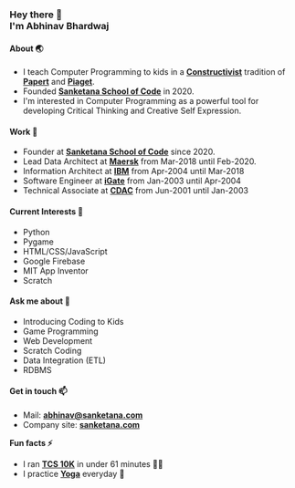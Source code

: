 <!--
**sanketana/sanketana** is a ✨ _special_ ✨ repository because its `README.md` (this file) appears on your GitHub profile.

Here are some ideas to get you started:

- 🔭 I’m currently working on ...
- 🌱 I’m currently learning ...
- 👯 I’m looking to collaborate on ...
- 🤔 I’m looking for help with ...
- 💬 Ask me about ...
- 📫 How to reach me: ...
- 😄 Pronouns: ...
- ⚡ Fun fact: ...
-->
<h3>
  Hey there 👋<br>
  I'm Abhinav Bhardwaj
</h3>

#### About 🌏
- I teach Computer Programming to kids in a **[Constructivist](https://en.wikipedia.org/wiki/Constructivism_(philosophy_of_education))** tradition of **[Papert](http://papert.org/)** and **[Piaget](https://en.wikipedia.org/wiki/Jean_Piaget)**.
- Founded **[Sanketana School of Code](https://www.sanketana.com)** in 2020.
- I'm interested in Computer Programming as a powerful tool for developing Critical Thinking and Creative Self Expression.

#### Work 🔭
- Founder at **[Sanketana School of Code](https://www.sanketana.com)** since 2020.
- Lead Data Architect at **[Maersk](https://www.maersk.com)** from Mar-2018 until Feb-2020.
- Information Architect at **[IBM](https://www.IBM.com)** from Apr-2004 until Mar-2018
- Software Engineer at **[iGate](https://www.igatepatni.com)** from Jan-2003 until Apr-2004
- Technical Associate at **[CDAC](https://www.cdac.in)** from Jun-2001 until Jan-2003

#### Current Interests 🌱
- Python
- Pygame
- HTML/CSS/JavaScript
- Google Firebase
- MIT App Inventor
- Scratch

#### Ask me about 💬
- Introducing Coding to Kids
- Game Programming
- Web Development
- Scratch Coding
- Data Integration (ETL)
- RDBMS

#### Get in touch 📫
- Mail: **abhinav@sanketana.com**
- Company site: **[sanketana.com](https://www.sanketana.com)**

**Fun facts ⚡**
- I ran **[TCS 10K](https://tcsworld10k.procam.in/)** in under 61 minutes 🏃🏻
- I practice **[Yoga](https://www.ishayoga.org)** everyday 🎾
